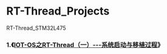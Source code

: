 # RT-Thread_Projects
RT-Thread_STM32L475



### 1.《[IOT-OS之RT-Thread（一）---系统启动与移植过程](https://blog.csdn.net/m0_37621078/article/details/100584591)》

